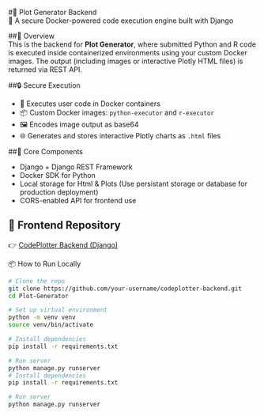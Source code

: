 #🚀 Plot Generator Backend  
🔬 A secure Docker-powered code execution engine built with Django

##🌟 Overview  
This is the backend for **Plot Generator**, where submitted Python and R code is executed inside containerized environments using your custom Docker images. The output (including images or interactive Plotly HTML files) is returned via REST API.

##🔒 Secure Execution  
- 🐳 Executes user code in Docker containers  
- 📦 Custom Docker images: `python-executor` and `r-executor`  
- 🖼️ Encodes image output as base64  
- 🌐 Generates and stores interactive Plotly charts as `.html` files  

##🧠 Core Components  
- Django + Django REST Framework  
- Docker SDK for Python  
- Local storage for Html & Plots (Use persistant storage or database for production deployment)
- CORS-enabled API for frontend use  

## 🔗 Frontend Repository  
👉 [CodePlotter Backend (Django)](https://github.com/dgb28/Plot-Generator-ui)

📦 How to Run Locally  
```bash
# Clone the repo
git clone https://github.com/your-username/codeplotter-backend.git
cd Plot-Generator

# Set up virtual environment
python -m venv venv
source venv/bin/activate

# Install dependencies
pip install -r requirements.txt

# Run server
python manage.py runserver
# Install dependencies
pip install -r requirements.txt

# Run server
python manage.py runserver
